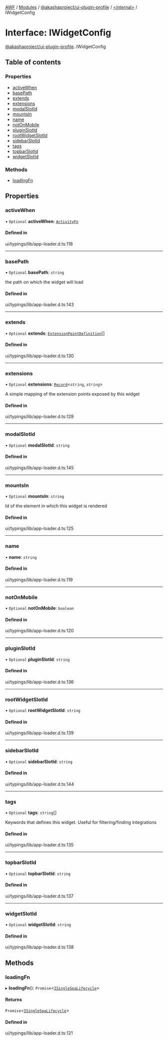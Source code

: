 [AWF](../README.md) / [Modules](../modules.md) / [@akashaproject/ui-plugin-profile](../modules/akashaproject_ui_plugin_profile.md) / [<internal\>](../modules/akashaproject_ui_plugin_profile._internal_.md) / IWidgetConfig

# Interface: IWidgetConfig

[@akashaproject/ui-plugin-profile](../modules/akashaproject_ui_plugin_profile.md).[<internal>](../modules/akashaproject_ui_plugin_profile._internal_.md).IWidgetConfig

## Table of contents

### Properties

- [activeWhen](akashaproject_ui_plugin_profile._internal_.IWidgetConfig.md#activewhen)
- [basePath](akashaproject_ui_plugin_profile._internal_.IWidgetConfig.md#basepath)
- [extends](akashaproject_ui_plugin_profile._internal_.IWidgetConfig.md#extends)
- [extensions](akashaproject_ui_plugin_profile._internal_.IWidgetConfig.md#extensions)
- [modalSlotId](akashaproject_ui_plugin_profile._internal_.IWidgetConfig.md#modalslotid)
- [mountsIn](akashaproject_ui_plugin_profile._internal_.IWidgetConfig.md#mountsin)
- [name](akashaproject_ui_plugin_profile._internal_.IWidgetConfig.md#name)
- [notOnMobile](akashaproject_ui_plugin_profile._internal_.IWidgetConfig.md#notonmobile)
- [pluginSlotId](akashaproject_ui_plugin_profile._internal_.IWidgetConfig.md#pluginslotid)
- [rootWidgetSlotId](akashaproject_ui_plugin_profile._internal_.IWidgetConfig.md#rootwidgetslotid)
- [sidebarSlotId](akashaproject_ui_plugin_profile._internal_.IWidgetConfig.md#sidebarslotid)
- [tags](akashaproject_ui_plugin_profile._internal_.IWidgetConfig.md#tags)
- [topbarSlotId](akashaproject_ui_plugin_profile._internal_.IWidgetConfig.md#topbarslotid)
- [widgetSlotId](akashaproject_ui_plugin_profile._internal_.IWidgetConfig.md#widgetslotid)

### Methods

- [loadingFn](akashaproject_ui_plugin_profile._internal_.IWidgetConfig.md#loadingfn)

## Properties

### activeWhen

• `Optional` **activeWhen**: [`ActivityFn`](../modules/akashaproject_ui_plugin_profile._internal_.md#activityfn)

#### Defined in

ui/typings/lib/app-loader.d.ts:118

___

### basePath

• `Optional` **basePath**: `string`

the path on which the widget will load

#### Defined in

ui/typings/lib/app-loader.d.ts:143

___

### extends

• `Optional` **extends**: [`ExtensionPointDefinition`](akashaproject_ui_plugin_profile._internal_.ExtensionPointDefinition.md)[]

#### Defined in

ui/typings/lib/app-loader.d.ts:130

___

### extensions

• `Optional` **extensions**: [`Record`](../modules/akashaproject_ui_plugin_profile._internal_.md#record)<`string`, `string`\>

A simple mapping of the extension points exposed by this widget

#### Defined in

ui/typings/lib/app-loader.d.ts:129

___

### modalSlotId

• `Optional` **modalSlotId**: `string`

#### Defined in

ui/typings/lib/app-loader.d.ts:145

___

### mountsIn

• `Optional` **mountsIn**: `string`

Id of the element in which this widget is rendered

#### Defined in

ui/typings/lib/app-loader.d.ts:125

___

### name

• **name**: `string`

#### Defined in

ui/typings/lib/app-loader.d.ts:119

___

### notOnMobile

• `Optional` **notOnMobile**: `boolean`

#### Defined in

ui/typings/lib/app-loader.d.ts:120

___

### pluginSlotId

• `Optional` **pluginSlotId**: `string`

#### Defined in

ui/typings/lib/app-loader.d.ts:136

___

### rootWidgetSlotId

• `Optional` **rootWidgetSlotId**: `string`

#### Defined in

ui/typings/lib/app-loader.d.ts:139

___

### sidebarSlotId

• `Optional` **sidebarSlotId**: `string`

#### Defined in

ui/typings/lib/app-loader.d.ts:144

___

### tags

• `Optional` **tags**: `string`[]

Keywords that defines this widget.
Useful for filtering/finding integrations

#### Defined in

ui/typings/lib/app-loader.d.ts:135

___

### topbarSlotId

• `Optional` **topbarSlotId**: `string`

#### Defined in

ui/typings/lib/app-loader.d.ts:137

___

### widgetSlotId

• `Optional` **widgetSlotId**: `string`

#### Defined in

ui/typings/lib/app-loader.d.ts:138

## Methods

### loadingFn

▸ **loadingFn**(): `Promise`<[`ISingleSpaLifecycle`](akashaproject_ui_plugin_profile._internal_.ISingleSpaLifecycle.md)\>

#### Returns

`Promise`<[`ISingleSpaLifecycle`](akashaproject_ui_plugin_profile._internal_.ISingleSpaLifecycle.md)\>

#### Defined in

ui/typings/lib/app-loader.d.ts:121

